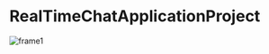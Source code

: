 # RealTimeChatApplicationProject
![frame1](https://user-images.githubusercontent.com/87926095/211182616-f95aaf0e-0d56-4ab4-930f-928cd9d68a50.gif)
